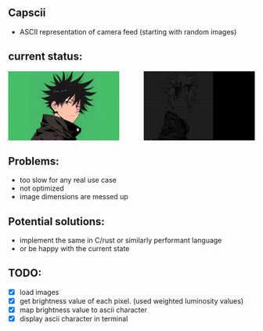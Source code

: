 ## Capscii
- ASCII representation of camera feed (starting with random images)

## current status:
<div style="display: flex; justify-content: space-between;">
    <img src="./megumi.jpg" alt="test_image" width="45%" />
    <img src="./demo.png" alt="pixelated image" width="45%" />
</div>

## Problems:
- too slow for any real use case
- not optimized
- image dimensions are messed up

## Potential solutions:
- implement the same in C/rust or similarly performant language
- or be happy with the current state

## TODO:
- [x] load images
- [x] get brightness value of each pixel. (used weighted luminosity values)
- [x] map brightness value to ascii character
- [x] display ascii character in terminal
